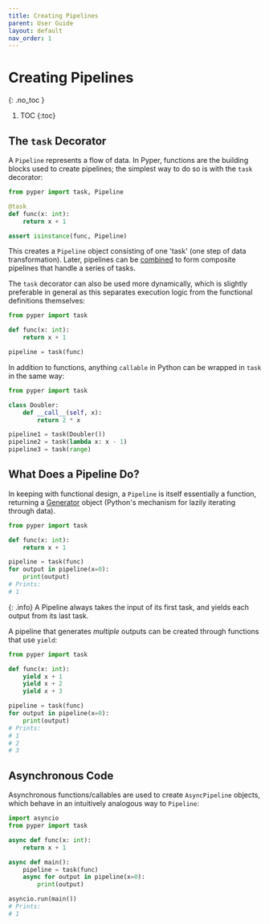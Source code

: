 ```yaml
---
title: Creating Pipelines
parent: User Guide
layout: default
nav_order: 1
---
```


# Creating Pipelines
{: .no_toc }

1. TOC
{:toc}

## The `task` Decorator

A `Pipeline` represents a flow of data. In Pyper, functions are the building blocks used to create pipelines; the simplest way to do so is with the `task` decorator:

```python
from pyper import task, Pipeline

@task
def func(x: int):
    return x + 1

assert isinstance(func, Pipeline)
```

This creates a `Pipeline` object consisting of one 'task' (one step of data transformation). Later, pipelines can be [combined](CombiningPipelines) to form composite pipelines that handle a series of tasks.

The `task` decorator can also be used more dynamically, which is slightly preferable in general as this separates execution logic from the functional definitions themselves:

```python
from pyper import task

def func(x: int):
    return x + 1

pipeline = task(func)
```

In addition to functions, anything `callable` in Python can be wrapped in `task` in the same way:

```python
from pyper import task

class Doubler:
    def __call__(self, x):
        return 2 * x

pipeline1 = task(Doubler())
pipeline2 = task(lambda x: x - 1)
pipeline3 = task(range)
```

## What Does a Pipeline Do?

In keeping with functional design, a `Pipeline` is itself essentially a function, returning a [Generator](https://wiki.python.org/moin/Generators) object (Python's mechanism for lazily iterating through data).

```python
from pyper import task

def func(x: int):
    return x + 1

pipeline = task(func)
for output in pipeline(x=0):
    print(output)
# Prints:
# 1
```

{: .info}
A Pipeline always takes the input of its first task, and yields each output from its last task.

A pipeline that generates _multiple_ outputs can be created through functions that use `yield`:

```python
from pyper import task

def func(x: int):
    yield x + 1
    yield x + 2
    yield x + 3

pipeline = task(func)
for output in pipeline(x=0):
    print(output)
# Prints:
# 1
# 2
# 3
```

## Asynchronous Code

Asynchronous functions/callables are used to create `AsyncPipeline` objects, which behave in an intuitively analogous way to `Pipeline`:

```python
import asyncio
from pyper import task

async def func(x: int):
    return x + 1

async def main():
    pipeline = task(func)
    async for output in pipeline(x=0):
        print(output)

asyncio.run(main())
# Prints:
# 1
```